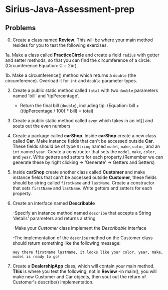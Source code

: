 # Sirius-Java-Assessment-prep

## Problems

0. Create a class named **Review**. This will be where your main method resides for you to test the following exercises.

1a. Make a class called **PracticeCircle** and create a field `radius` with getter and setter methods, so that you can find the circumference of a circle.
(Circumference Equation: C = 2πr)

1b. Make a circumference() method which returns a `double` (the circumference). Overload it for `int` and `double` parameter types.

2. Create a public static method called `total` with two `double` parameters named 'bill' and 'tipPercentage'.
    - Return the final bill (`double`), including tip. (Equation: bill + ((tipPercentage / 100) * bill) = total)


3. Create a public static method called `even` which takes in an int[] and souts out the even numbers


4. Create a package called **carShop**. Inside **carShop** create a new class called **Car**. Make instance fields that can't be accessed outside **Car**.
   These fields should be of type `String` named `model`, `make`, `color`, and an `int` named `year`. Create a constructor that sets the `model`, `make`, `color`, and `year`. Write getters and setters for each property.(Remember we can generate these by right clicking -> 'Generate' -> Getters and Setters)


5. Inside **carShop** create another class called **Customer** and make instance fields that can't be accessed outside **Customer**,
   these fields should be string called `firstName` and `lastName`. Create a constructor that sets
   `firstName` and `lastName`. Write getters and setters for each property.


6. Create an interface named **Describable**

   -Specify an instance method named `describe` that accepts a String 'details' parameters and returns a string

   -Make your *Customer* class implement the *Describable* interface

   -The implementation of the `describe` method on the Customer class should return something like the following message:
      ```
      Hey there firstName lastName, it looks like your color, year, make, model is ready to go!`
      ```
7. Create a **DealershipApp** class, which will contain your main method. **This** is where you test the following, not in **Review**
   -in main(), you will make new Customer and Car objects, then sout out the return of Customer's describe() implementation.
